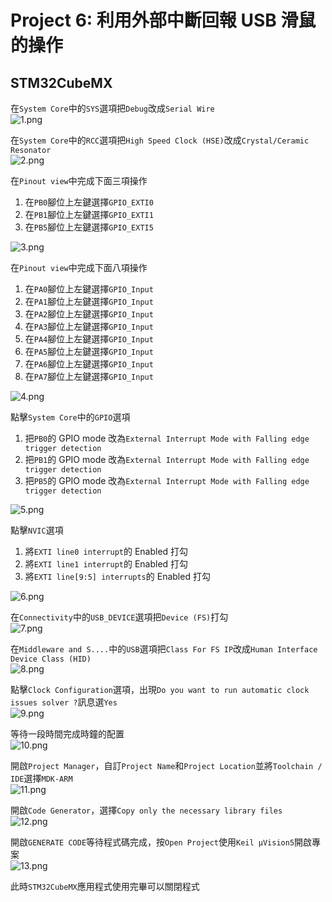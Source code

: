 # Project 6: 利用外部中斷回報 USB 滑鼠的操作  
## STM32CubeMX  
在`System Core`中的`SYS`選項把`Debug`改成`Serial Wire`  
![1.png](pictures/1.png "1.png")
  
在`System Core`中的`RCC`選項把`High Speed Clock (HSE)`改成`Crystal/Ceramic Resonator`  
![2.png](pictures/2.png "2.png")
  
在`Pinout view`中完成下面三項操作  
1. 在`PB0`腳位上左鍵選擇`GPIO_EXTI0`  
2. 在`PB1`腳位上左鍵選擇`GPIO_EXTI1`  
3. 在`PB5`腳位上左鍵選擇`GPIO_EXTI5`  
  
![3.png](pictures/3.png "3.png")
  
在`Pinout view`中完成下面八項操作  
1. 在`PA0`腳位上左鍵選擇`GPIO_Input`  
2. 在`PA1`腳位上左鍵選擇`GPIO_Input` 
3. 在`PA2`腳位上左鍵選擇`GPIO_Input`  
4. 在`PA3`腳位上左鍵選擇`GPIO_Input` 
5. 在`PA4`腳位上左鍵選擇`GPIO_Input`  
6. 在`PA5`腳位上左鍵選擇`GPIO_Input` 
7. 在`PA6`腳位上左鍵選擇`GPIO_Input`  
8. 在`PA7`腳位上左鍵選擇`GPIO_Input` 
  
![4.png](pictures/4.png "4.png")
  
點擊`System Core`中的`GPIO`選項  
1. 把`PB0`的 GPIO mode 改為`External Interrupt Mode with Falling edge trigger detection`  
2. 把`PB1`的 GPIO mode 改為`External Interrupt Mode with Falling edge trigger detection`  
3. 把`PB5`的 GPIO mode 改為`External Interrupt Mode with Falling edge trigger detection`  
  
![5.png](pictures/5.png "5.png")
  
點擊`NVIC`選項  
1. 將`EXTI line0 interrupt`的 Enabled 打勾  
2. 將`EXTI line1 interrupt`的 Enabled 打勾  
3. 將`EXTI line[9:5] interrupts`的 Enabled 打勾  
  
![6.png](pictures/6.png "6.png")
  
在`Connectivity`中的`USB_DEVICE`選項把`Device (FS)`打勾  
![7.png](pictures/7.png "7.png")
  
在`Middleware and S....`中的`USB`選項把`Class For FS IP`改成`Human Interface Device Class (HID)`  
![8.png](pictures/8.png "8.png")
  
點擊`Clock Configuration`選項，出現`Do you want to run automatic clock issues solver ?`訊息選`Yes`  
![9.png](pictures/9.png "9.png")
  
等待一段時間完成時鐘的配置  
![10.png](pictures/10.png "10.png")
  
開啟`Project Manager`，自訂`Project Name`和`Project Location`並將`Toolchain / IDE`選擇`MDK-ARM`  
![11.png](pictures/11.png "11.png")
  
開啟`Code Generator`，選擇`Copy only the necessary library files`  
![12.png](pictures/12.png "12.png")
  
開啟`GENERATE CODE`等待程式碼完成，按`Open Project`使用`Keil µVision5`開啟專案  
![13.png](pictures/13.png "13.png")
  
此時`STM32CubeMX`應用程式使用完畢可以關閉程式  